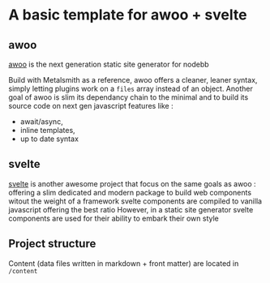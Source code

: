 # A basic template for awoo + svelte

## awoo
[awoo] is the next generation static site generator for nodebb

Build with Metalsmith as a reference, awoo offers a cleaner, leaner syntax, 
simply letting plugins work on a `files` array instead of an object.
Another goal of awoo is slim its dependancy chain to the minimal 
and to build its source code on next gen javascript features like :
* await/async, 
* inline templates,
* up to date syntax

## svelte
[svelte] is another awesome project that focus on the same goals as awoo : offering a slim dedicated and modern package to build web components witout the weight of a framework
svelte components are compiled to vanilla javascript offering the best ratio
However, in a static site generator svelte components are used for their ability to embark their own style

## Project structure

Content (data files written in markdown + front matter) are located in `/content`

[awoo]:https://github.com/awoojs/awoo
[svelte]:https://svelte.technology/
